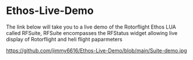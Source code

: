 # Ethos-Live-Demo

The link below will take you to a live demo of the Rotorflight Ethos LUA called RFSuite, RFSuite encompasses the RFStatus widget allowing live display of Rotorflight and heli flight paparmeters

https://github.com/jimmy6616/Ethos-Live-Demo/blob/main/Suite-demo.jpg
